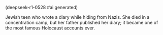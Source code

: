 (deepseek-r1-0528 #ai generated)

Jewish teen who wrote a diary while hiding from Nazis. She died in a concentration camp, but her father published her diary; it became one of the most famous Holocaust accounts ever.
